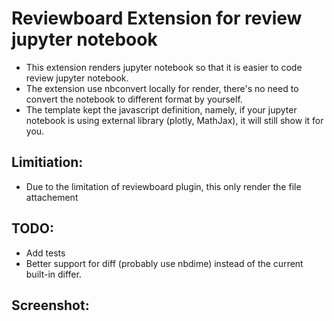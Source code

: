 # Reviewboard Extension for review jupyter notebook

- This extension renders jupyter notebook so that it is easier to code review jupyter notebook.
- The extension use nbconvert locally for render, there's no need to convert the notebook to different format by yourself.
- The template kept the javascript definition, namely, if your jupyter notebook is using external library (plotly, MathJax), it will still show it for you.


## Limitiation:
- Due to the limitation of reviewboard plugin, this only render the file attachement

## TODO:
- Add tests
- Better support for diff (probably use nbdime) instead of the current built-in differ.


## Screenshot:

